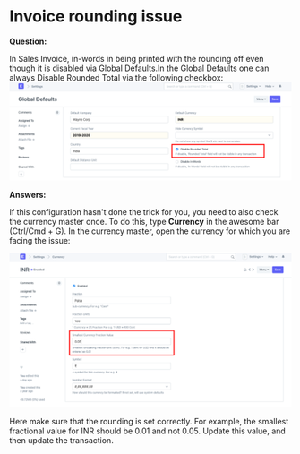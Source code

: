 
# Invoice rounding issue


  
**Question:**



In Sales Invoice, in-words in being printed with the rounding off even though it is disabled via Global Defaults.In the Global Defaults one can always Disable Rounded Total via the following checkbox:
![](/files/OkUOjHx.png)
  

**Answers:**


If this configuration hasn't done the trick for you, you need to also check the currency master once.
To do this, type **Currency** in the awesome bar (Ctrl/Cmd + G). In the currency master, open the currency for which you are facing the issue:
  

![](/files/l5TqjSq.png)
  

Here make sure that the rounding is set correctly. For example, the smallest fractional value for INR should be 0.01 and not 0.05. Update this value, and then update the transaction.
